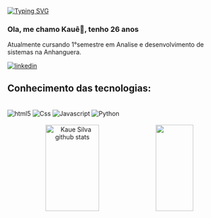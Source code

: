 [![Typing SVG](https://readme-typing-svg.demolab.com/?lines=Seja+bem+vindo+ao+meu+perfil)](https://git.io/typing-svg)

### Ola, me chamo Kauê👋, tenho 26 anos
Atualmente cursando 1°semestre em Analise e desenvolvimento de sistemas na Anhanguera.

[![linkedin](https://img.shields.io/badge/LinkedIn-0A66C2.svg?style=for-the-badge&logo=LinkedIn&logoColor=white)](linkedin.com/in/kauê-silva-2a3a9b219)

## Conhecimento das tecnologias:

<div style ="display: inline_block"><br/>
<img align="center" alt="html5" src="https://img.shields.io/badge/HTML5-E34F26?style=for-the-badge&logo=html5&logoColor=white" />
<img align="center" alt="Css" src="https://img.shields.io/badge/CSS3-1572B6?style=for-the-badge&logo=css3&logoColor=white" />
<img align="center" alt="Javascript" src="https://img.shields.io/badge/JavaScript-F7DF1E?style=for-the-badge&logo=javascript&logoColor=black" />
<img align="center" alt="Python" src="https://img.shields.io/badge/Python-3776AB?style=for-the-badge&logo=python&logoColor=white" /> 
</div>
<br/>

<div align="center">  
  <img width="49%" height="195px" src="https://github-readme-stats.vercel.app/api?username=kaueh-silva&show_icons=true&count_private=true&hide_border=true&title_color=ff91a4&icon_color=ff91a4&text_color=c9d1d9&bg_color=0d1117" alt="Kaue Silva github stats" /> 
  <img width="41%" height="195px" src="https://github-readme-stats.vercel.app/api/top-langs/?username=kaueh-silva&layout=compact&hide_border=true&title_color=ff91a4&text_color=ff91a4&bg_color=0d1117" />
</div>



